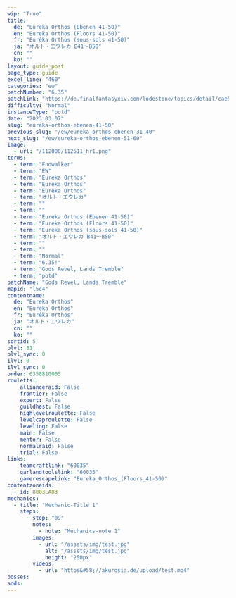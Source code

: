 ```yaml
---
wip: "True"
title:
  de: "Eureka Orthos (Ebenen 41-50)"
  en: "Eureka Orthos (Floors 41-50)"
  fr: "Eurêka Orthos (sous-sols 41-50)"
  ja: "オルト・エウレカ B41～B50"
  cn: ""
  ko: ""
layout: guide_post
page_type: guide
excel_line: "460"
categories: "ew"
patchNumber: "6.35"
patchLink: "https://de.finalfantasyxiv.com/lodestone/topics/detail/cae572332f152f1567be9da42a1f1b6fc1b73106"
difficulty: "Normal"
instanceType: "potd"
date: "2023.03.07"
slug: "eureka-orthos-ebenen-41-50"
previous_slug: "/ew/eureka-orthos-ebenen-31-40"
next_slug: "/ew/eureka-orthos-ebenen-51-60"
image:
  - url: "/112000/112511_hr1.png"
terms:
  - term: "Endwalker"
  - term: "EW"
  - term: "Eureka Orthos"
  - term: "Eureka Orthos"
  - term: "Eurêka Orthos"
  - term: "オルト・エウレカ"
  - term: ""
  - term: ""
  - term: "Eureka Orthos (Ebenen 41-50)"
  - term: "Eureka Orthos (Floors 41-50)"
  - term: "Eurêka Orthos (sous-sols 41-50)"
  - term: "オルト・エウレカ B41～B50"
  - term: ""
  - term: ""
  - term: "Normal"
  - term: "6.35!"
  - term: "Gods Revel, Lands Tremble"
  - term: "potd"
patchName: "Gods Revel, Lands Tremble"
mapid: "l5c4"
contentname:
  de: "Eureka Orthos"
  en: "Eureka Orthos"
  fr: "Eurêka Orthos"
  ja: "オルト・エウレカ"
  cn: ""
  ko: ""
sortid: 5
plvl: 81
plvl_sync: 0
ilvl: 0
ilvl_sync: 0
order: 6350810005
rouletts:
    allianceraid: False
    frontier: False
    expert: False
    guildhest: False
    highlevelroulette: False
    levelcaproulette: False
    leveling: False
    main: False
    mentor: False
    normalraid: False
    trial: False
links:
    teamcraftlink: "60035"
    garlandtoolslink: "60035"
    gamerescapelink: "Eureka_Orthos_(Floors_41-50)"
contentzoneids:
  - id: 8003EA83
mechanics:
  - title: "Mechanic-Title 1"
    steps:
      - step: "09"
        notes:
          - note: "Mechanics-note 1"
        images:
          - url: "/assets/img/test.jpg"
            alt: "/assets/img/test.jpg"
            height: "250px"
        videos:
          - url: "https&#58;//akurosia.de/upload/test.mp4"
bosses:
adds:
---
```

